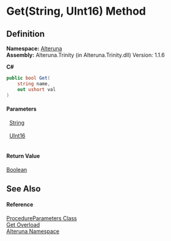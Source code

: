 # Get(String, UInt16) Method




## Definition
**Namespace:** <a href="N_Alteruna">Alteruna</a>  
**Assembly:** Alteruna.Trinity (in Alteruna.Trinity.dll) Version: 1.1.6

**C#**
``` C#
public bool Get(
	string name,
	out ushort val
)
```



#### Parameters
<dl><dt>  <a href="https://learn.microsoft.com/dotnet/api/system.string" target="_blank" rel="noopener noreferrer">String</a></dt><dd> </dd><dt>  <a href="https://learn.microsoft.com/dotnet/api/system.uint16" target="_blank" rel="noopener noreferrer">UInt16</a></dt><dd> </dd></dl>

#### Return Value
<a href="https://learn.microsoft.com/dotnet/api/system.boolean" target="_blank" rel="noopener noreferrer">Boolean</a>

## See Also


#### Reference
<a href="T_Alteruna_ProcedureParameters">ProcedureParameters Class</a>  
<a href="Overload_Alteruna_ProcedureParameters_Get">Get Overload</a>  
<a href="N_Alteruna">Alteruna Namespace</a>  
